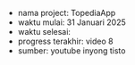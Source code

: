 - nama project: TopediaApp
- waktu mulai: 31 Januari 2025
- waktu selesai:
- progress terakhir: video 8
- sumber: youtube inyong tisto
